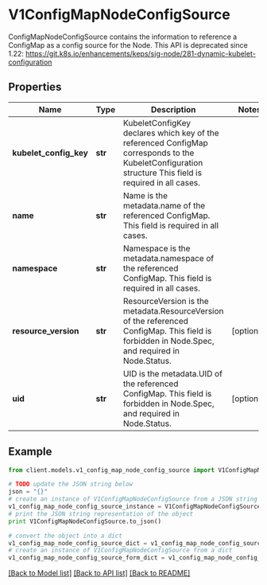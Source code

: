 # V1ConfigMapNodeConfigSource

ConfigMapNodeConfigSource contains the information to reference a ConfigMap as a config source for the Node. This API is deprecated since 1.22: https://git.k8s.io/enhancements/keps/sig-node/281-dynamic-kubelet-configuration

## Properties
Name | Type | Description | Notes
------------ | ------------- | ------------- | -------------
**kubelet_config_key** | **str** | KubeletConfigKey declares which key of the referenced ConfigMap corresponds to the KubeletConfiguration structure This field is required in all cases. | 
**name** | **str** | Name is the metadata.name of the referenced ConfigMap. This field is required in all cases. | 
**namespace** | **str** | Namespace is the metadata.namespace of the referenced ConfigMap. This field is required in all cases. | 
**resource_version** | **str** | ResourceVersion is the metadata.ResourceVersion of the referenced ConfigMap. This field is forbidden in Node.Spec, and required in Node.Status. | [optional] 
**uid** | **str** | UID is the metadata.UID of the referenced ConfigMap. This field is forbidden in Node.Spec, and required in Node.Status. | [optional] 

## Example

```python
from client.models.v1_config_map_node_config_source import V1ConfigMapNodeConfigSource

# TODO update the JSON string below
json = "{}"
# create an instance of V1ConfigMapNodeConfigSource from a JSON string
v1_config_map_node_config_source_instance = V1ConfigMapNodeConfigSource.from_json(json)
# print the JSON string representation of the object
print V1ConfigMapNodeConfigSource.to_json()

# convert the object into a dict
v1_config_map_node_config_source_dict = v1_config_map_node_config_source_instance.to_dict()
# create an instance of V1ConfigMapNodeConfigSource from a dict
v1_config_map_node_config_source_form_dict = v1_config_map_node_config_source.from_dict(v1_config_map_node_config_source_dict)
```
[[Back to Model list]](../README.md#documentation-for-models) [[Back to API list]](../README.md#documentation-for-api-endpoints) [[Back to README]](../README.md)


